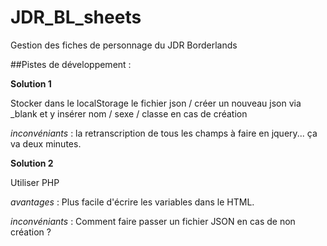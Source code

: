# JDR_BL_sheets

Gestion des fiches de personnage du JDR Borderlands

##Pistes de développement :

**Solution 1**

Stocker dans le localStorage le fichier json / créer un nouveau json via \_blank et y insérer nom / sexe / classe en cas de création

*inconvéniants* : la retranscription de tous les champs à faire en jquery... ça va deux minutes.

**Solution 2**

Utiliser PHP

*avantages* : Plus facile d'écrire les variables dans le HTML.

*inconvéniants* : Comment faire passer un fichier JSON en cas de non création ?